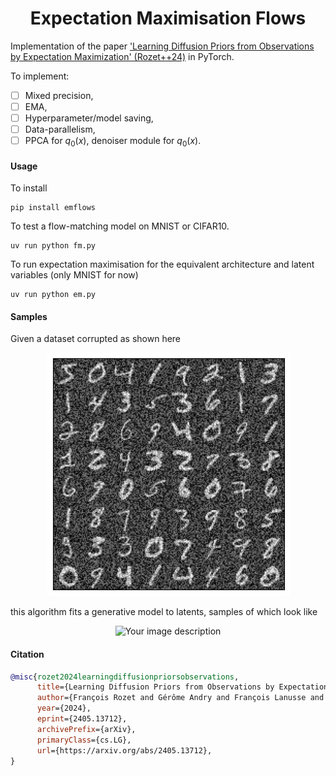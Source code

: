 <h1 align='center'> Expectation Maximisation Flows </h1>

Implementation of the paper ['Learning Diffusion Priors from Observations by Expectation Maximization' (Rozet++24)](https://arxiv.org/abs/2405.13712) in PyTorch. 

To implement:
- [ ] Mixed precision,
- [ ] EMA,
- [ ] Hyperparameter/model saving,
- [ ] Data-parallelism,
- [ ] PPCA for $q_0(x)$, denoiser module for $q_0(x)$.

#### Usage

To install

```
pip install emflows 
```

To test a flow-matching model on MNIST or CIFAR10.

```
uv run python fm.py
```

To run expectation maximisation for the equivalent architecture and latent variables (only MNIST for now)

```
uv run python em.py
```

#### Samples

Given a dataset corrupted as shown here

<p align="center">
  <picture>
    <img src="assets/data.png" alt="Your image description">
  </picture>
</p>

this algorithm fits a generative model to latents, samples of which look like

<p align="center">
  <picture>
    <img src="assets/mnist_em_fm.gif" alt="Your image description">
  </picture>
</p>


#### Citation

```bibtex
@misc{rozet2024learningdiffusionpriorsobservations,
      title={Learning Diffusion Priors from Observations by Expectation Maximization}, 
      author={François Rozet and Gérôme Andry and François Lanusse and Gilles Louppe},
      year={2024},
      eprint={2405.13712},
      archivePrefix={arXiv},
      primaryClass={cs.LG},
      url={https://arxiv.org/abs/2405.13712}, 
}
```